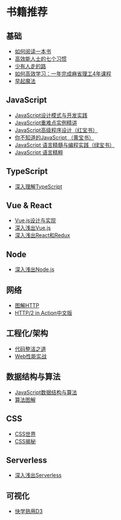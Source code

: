 # 书籍推荐

## 基础
 
- [如何阅读一本书]()
- [高效能人士的七个习惯]()
- [少有人走的路]()
- [如何高效学习：一年完成麻省理工4年课程]()
- [早起魔法]() 

## JavaScript

- [JavaScript设计模式与开发实践]()
- [JavaScript重难点实例精讲]()
- [JavaScript高级程序设计（红宝书）]()
- [你不知道的JavaScript （黄宝书）]()
- [JavaScript 语言精髓与编程实践（绿宝书）]()
- [JavaScript 语言精粹]()

##  TypeScript
 
- [深入理解TypeScript](https://jkchao.github.io/typescript-book-chinese/)
 
## Vue & React
 
- [Vue.js设计与实现](https://www.ituring.com.cn/book/2953)
- [深入浅出Vue.js]()
- [深入浅出React和Redux]()
 
 ## Node
 
- [深入浅出Node.js]()

## 网络
 
- [图解HTTP]()
- [HTTP/2 in Action中文版]()

## 工程化/架构
 
- [代码整洁之道]()
- [Web性能实战]()
 
## 数据结构与算法
 
- [JavaScript数据结构与算法]()
- [算法图解]()

## CSS
 
- [CSS世界]()
- [CSS揭秘]()
 
## Serverless
 
- [深入浅出Serverless]()
 
## 可视化
 
- [快学熟用D3]()



